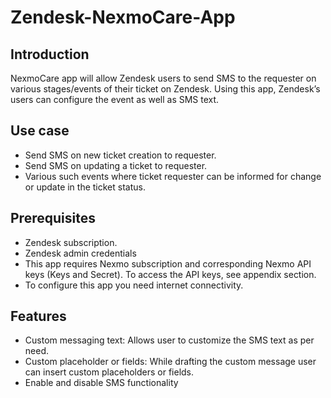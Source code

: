 # Zendesk-NexmoCare-App

## Introduction 
NexmoCare app will allow Zendesk users to send SMS to the requester on various stages/events of their ticket on Zendesk. Using this app, Zendesk’s users can configure the event as well as SMS text.

## Use case
  - Send SMS on new ticket creation to requester.
  - Send SMS on updating a ticket to requester.
  - Various such events where ticket requester can be informed for change or update in the ticket status.

## Prerequisites 
  - Zendesk subscription.
  - Zendesk admin credentials
  - This app requires Nexmo subscription and corresponding Nexmo API keys (Keys and Secret). To access the API keys, see appendix section.
  - To configure this app you need internet connectivity.
## Features 
  - Custom messaging text: Allows user to customize the SMS text as per need.
  - Custom placeholder or fields: While drafting the custom message user can insert custom placeholders or fields. 
  - Enable and disable SMS functionality

